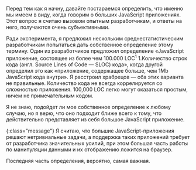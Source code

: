 <!-- ### Что из себя представляет «большое» JavaScript приложение? -->

Перед тем как я начну, давайте постараемся определить, что именно мы имеем 
в виду, когда говорим о больших JavaScript приложениях. Этот вопрос
я считаю вызовом опытным разработчикам, и ответы на него, получаются
очень субъективными.

Ради эксперимента, я предложил нескольким среднестатистическим разработчикам
попытаться дать собственное определение этому термину. Один из разработчиков 
предложил определение «JavaScript приложение, состоящее из более чем 100.000 
LOC<sup>1</sup> <span class="sidenote"><span class="num">1.</span>Количество
строк кода (англ. Source Lines of Code — SLOC) <a href="https://ru.wikipedia.org/wiki/%D0%9A%D0%BE%D0%BB%D0%B8%D1%87%D0%B5%D1%81%D1%82%D0%B2%D0%BE_%D1%81%D1%82%D1%80%D0%BE%D0%BA_%D0%BA%D0%BE%D0%B4%D0%B0"></a></span>
кода», когда другой определил это как «приложение, содержащее больше, чем
1Mb JavaScript кода внутри». Я расстроил храбрецов — оба этих варианта
не правильные. Количество кода не всегда коррелируется со сложностью приложения. 
100,000 LOC легко могут оказаться простым, ничем не примечательным кодом.

Я не знаю, подойдет ли мое собственное определение к любому случаю, но я верю,
что оно подходит ближе всего к тому, что действительно представляет из себя
большое JavaScript приложение.

{:class="message"}
Я считаю, что большие JavaScript-приложения решают нетривиальные задачи,
а поддержка таких приложений требует от разработчика значительных усилий,
при этом большая часть работы по манипуляции данными и их отображению ложится
на браузер.

Последняя часть определения, вероятно, самая важная.